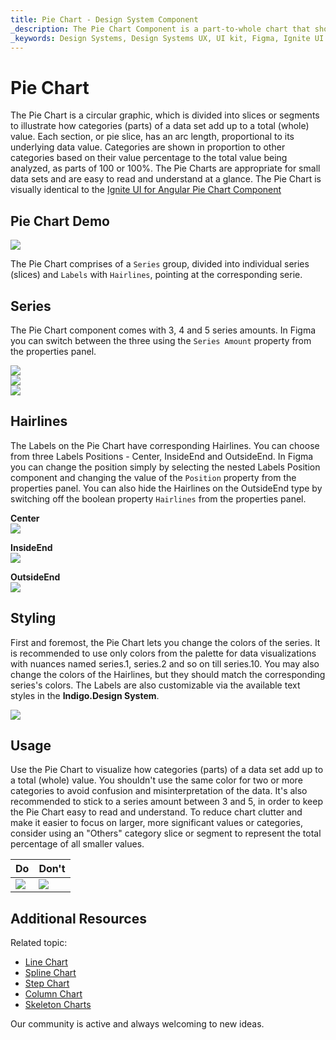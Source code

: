 ```yaml
---
title: Pie Chart - Design System Component
_description: The Pie Chart Component is a part-to-whole chart that shows how categories (parts) of a data set add up to a total (whole) value.
_keywords: Design Systems, Design Systems UX, UI kit, Figma, Ignite UI for Angular, Figma to Angular, Angular, Angular Design System, Export code from Figma, Design Kits for Angular, Figma HTML, Figma to HTML, Figma UI kits
---
```


# Pie Chart 
The Pie Chart is a circular graphic, which is divided into slices or segments to illustrate how categories (parts) of a data set add up to a total (whole) value. Each section, or pie slice, has an arc length, proportional to its underlying data value. Categories are shown in proportion to other categories based on their value percentage to the total value being analyzed, as parts of 100 or 100%. The Pie Charts are appropriate for small data sets and are easy to read and understand at a glance. The Pie Chart is visually identical to the [Ignite UI for Angular Pie Chart Component](https://www.infragistics.com/products/ignite-ui-angular/angular/components/charts/types/pie-chart.html)

## Pie Chart Demo

<img class="responsive-img" src="../images/pie_chart_demo.png" srcset="../images/pie_chart_demo@2x.png 2x" />
<div class="divider--half"></div>

The Pie Chart comprises of a `Series` group, divided into individual series (slices) and `Labels` with `Hairlines`, pointing at the corresponding serie.

## Series

The Pie Chart component comes with 3, 4 and 5 series amounts. In Figma you can switch between the three using the `Series Amount` property from the properties panel.

<img class="responsive-img" src="../images/pie_chart_series3.png" srcset="../images/pie_chart_series3@2x.png 2x" />
<div class="divider--half"></div>
<img class="responsive-img" src="../images/pie_chart_series4.png" srcset="../images/pie_chart_series4@2x.png 2x" />
<div class="divider--half"></div>
<img class="responsive-img" src="../images/pie_chart_series5.png" srcset="../images/pie_chart_series5@2x.png 2x" />

## Hairlines

The Labels on the Pie Chart have corresponding Hairlines. You can choose from three Labels Positions - Center, InsideEnd and OutsideEnd. In Figma you can change the position simply by selecting the nested Labels Position component and changing the value of the `Position` property from the properties panel. You can also hide the Hairlines on the OutsideEnd type by switching off the boolean property `Hairlines` from the properties panel.

**Center** <br/>
<img class="responsive-img" src="../images/pie_chart_labels_center.png" srcset="../images/pie_chart_labels_center@2x.png 2x" />

**InsideEnd** <br/>
<img class="responsive-img" src="../images/pie_chart_labels_insideend.png" srcset="../images/pie_chart_labels_insideend@2x.png 2x" />

**OutsideEnd** <br/>
<img class="responsive-img" src="../images/pie_chart_labels_outsideend.png" srcset="../images/pie_chart_labels_outsideend@2x.png 2x" />

## Styling 

First and foremost, the Pie Chart lets you change the colors of the series. It is recommended to use only colors from the palette for data visualizations with nuances named series.1, series.2 and so on till series.10. You may also change the colors of the Hairlines, but they should match the corresponding series's colors. The Labels are also customizable via the available text styles in the **Indigo.Design System**.

<img class="responsive-img" src="../images/pie_chart_styling.png" srcset="../images/pie_chart_styling@2x.png 2x" />

## Usage

Use the Pie Chart to visualize how categories (parts) of a data set add up to a total (whole) value. You shouldn't use the same color for two or more categories to avoid confusion and misinterpretation of the data. It's also recommended to stick to a series amount between 3 and 5, in order to keep the Pie Chart easy to read and understand. To reduce chart clutter and make it easier to focus on larger, more significant values or categories, consider using an "Others" category slice or segment to represent the total percentage of all smaller values.

| Do                                                                         | Don't                                                                          |
| -------------------------------------------------------------------------- | ------------------------------------------------------------------------------ |
| <img class="responsive-img" src="../images/pie_chart_do.png" srcset="../images/pie_chart_do@2x.png 2x" /> | <img class="responsive-img" src="../images/pie_chart_dont.png" srcset="../images/pie_chart_dont@2x.png 2x" /> |

## Additional Resources

Related topic:

- [Line Chart](line-chart.md)
- [Spline Chart](spline-chart.md)
- [Step Chart](step-chart.md)
- [Column Chart](column-chart.md)
- [Skeleton Charts](skeleton-charts.md)
  <div class="divider--half"></div>

Our community is active and always welcoming to new ideas.
